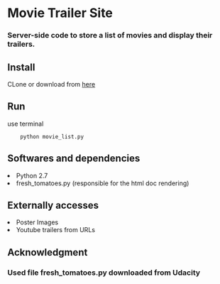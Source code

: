 # Movie Trailer Site
<h3>Server-side code to store a list of movies and display their trailers.</h3>

## Install

CLone or download from [here](https://github.com/SyedHimaayath/movie-trailer-site.git)

## Run

use terminal 
```
	python movie_list.py
```


## Softwares and dependencies

<li>Python 2.7</li>
<li>fresh_tomatoes.py (responsible for the html doc rendering)</li>

<h2>Externally accesses</h2>
<li>Poster Images</li>
<li>Youtube trailers from URLs</li>

## Acknowledgment

<h3>Used file fresh_tomatoes.py downloaded from Udacity</h3>